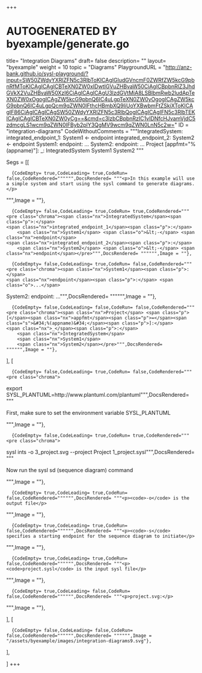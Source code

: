 +++
# AUTOGENERATED BY byexample/generate.go
title= "Integration Diagrams"
draft= false
description= ""
layout= "byexample"
weight = 10
topic = "Diagrams"
PlaygroundURL = "http://anz-bank.github.io/sysl-playground/?input=SW50ZWdyYXRlZFN5c3RlbToKICAgIGludGVncmF0ZWRfZW5kcG9pbnRfMToKICAgICAgICBTeXN0ZW0xIDwtIGVuZHBvaW50CiAgICBpbnRlZ3JhdGVkX2VuZHBvaW50XzI6CiAgICAgICAgU3lzdGVtMiA8LSBlbmRwb2ludApTeXN0ZW0xOgogICAgZW5kcG9pbnQ6IC4uLgpTeXN0ZW0yOgogICAgZW5kcG9pbnQ6IC4uLgpQcm9qZWN0IFthcHBmbXQ9IiUoYXBwbmFtZSkiXToKICAgIF86CiAgICAgICAgSW50ZWdyYXRlZFN5c3RlbQogICAgICAgIFN5c3RlbTEKICAgICAgICBTeXN0ZW0yCg==&cmd=c3lzbCBpbnRzIC1vIDNfcHJvamVjdC5zdmcgLS1wcm9qZWN0IFByb2plY3QgMV9wcm9qZWN0LnN5c2w="
ID = "integration-diagrams"
CodeWithoutComments = """IntegratedSystem:
    integrated_endpoint_1:
        System1 <- endpoint
    integrated_endpoint_2:
        System2 <- endpoint
System1:
    endpoint: ...
System2:
    endpoint: ...
Project [appfmt="%(appname)"]:
    _:
        IntegratedSystem
        System1
        System2
"""

Segs = [[
  
      {CodeEmpty= true,CodeLeading= true,CodeRun= false,CodeRendered="""""",DocsRendered= """<p>In this example will use a simple system and start using the sysl command to generate diagrams.</p>
""",Image = ""},

      {CodeEmpty= false,CodeLeading= true,CodeRun= true,CodeRendered="""<pre class="chroma"><span class="nx">IntegratedSystem</span><span class="p">:</span>
    <span class="nx">integrated_endpoint_1</span><span class="p">:</span>
        <span class="nx">System1</span> <span class="o">&lt;-</span> <span class="nx">endpoint</span>
    <span class="nx">integrated_endpoint_2</span><span class="p">:</span>
        <span class="nx">System2</span> <span class="o">&lt;-</span> <span class="nx">endpoint</span></pre>""",DocsRendered= """""",Image = ""},

      {CodeEmpty= false,CodeLeading= true,CodeRun= false,CodeRendered="""<pre class="chroma"><span class="nx">System1</span><span class="p">:</span>
    <span class="nx">endpoint</span><span class="p">:</span> <span class="o">...</span>
<span class="nx">System2</span><span class="p">:</span>
    <span class="nx">endpoint</span><span class="p">:</span> <span class="o">...</span></pre>""",DocsRendered= """""",Image = ""},

      {CodeEmpty= false,CodeLeading= false,CodeRun= false,CodeRendered="""<pre class="chroma"><span class="nx">Project</span> <span class="p">[</span><span class="nx">appfmt</span><span class="p">=</span><span class="s">&#34;%(appname)&#34;</span><span class="p">]:</span>
    <span class="nx">_</span><span class="p">:</span>
        <span class="nx">IntegratedSystem</span>
        <span class="nx">System1</span>
        <span class="nx">System2</span></pre>""",DocsRendered= """""",Image = ""},


],
[
  
      {CodeEmpty= false,CodeLeading= true,CodeRun= false,CodeRendered="""<pre class="chroma">
<span class="nx">export</span> <span class="nx">SYSL_PLANTUML</span><span class="p">=</span><span class="nx">http</span><span class="p">:</span><span class="o">//</span><span class="nx">www</span><span class="p">.</span><span class="nx">plantuml</span><span class="p">.</span><span class="nx">com</span><span class="o">/</span><span class="nx">plantuml</span></pre>""",DocsRendered= """<p>First, make sure to set the environment variable SYSL_PLANTUML</p>
""",Image = ""},

      {CodeEmpty= false,CodeLeading= true,CodeRun= true,CodeRendered="""<pre class="chroma">
<span class="nx">sysl</span> <span class="nx">ints</span> <span class="o">-</span><span class="nx">o</span> <span class="mi">3</span><span class="nx">_project</span><span class="p">.</span><span class="nx">svg</span> <span class="o">--</span><span class="nx">project</span> <span class="nx">Project</span> <span class="mi">1</span><span class="nx">_project</span><span class="p">.</span><span class="nx">sysl</span></pre>""",DocsRendered= """<p>Now run the sysl sd (sequence diagram) command</p>
""",Image = ""},

      {CodeEmpty= true,CodeLeading= true,CodeRun= false,CodeRendered="""""",DocsRendered= """<p><code>-o</code> is the output file</p>
""",Image = ""},

      {CodeEmpty= true,CodeLeading= true,CodeRun= false,CodeRendered="""""",DocsRendered= """<p><code>-s</code> specifies a starting endpoint for the sequence diagram to initiate</p>
""",Image = ""},

      {CodeEmpty= true,CodeLeading= true,CodeRun= false,CodeRendered="""""",DocsRendered= """<p><code>project.sysl</code> is the input sysl file</p>
""",Image = ""},

      {CodeEmpty= true,CodeLeading= false,CodeRun= false,CodeRendered="""""",DocsRendered= """<p>project.svg:</p>
""",Image = ""},


],
[
  
      {CodeEmpty= false,CodeLeading= false,CodeRun= false,CodeRendered="""""",DocsRendered= """""",Image = "/assets/byexample/images/integration-diagrams9.svg"},


],

]
+++
